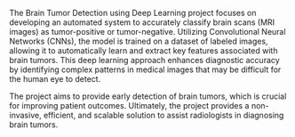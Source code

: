 The Brain Tumor Detection using Deep Learning project focuses on developing an automated system to accurately classify brain scans (MRI images) as tumor-positive or tumor-negative. Utilizing Convolutional Neural Networks (CNNs), the model is trained on a dataset of labeled images, allowing it to automatically learn and extract key features associated with brain tumors. This deep learning approach enhances diagnostic accuracy by identifying complex patterns in medical images that may be difficult for the human eye to detect.

The project aims to provide early detection of brain tumors, which is crucial for improving patient outcomes. Ultimately, the project provides a non-invasive, efficient, and scalable solution to assist radiologists in diagnosing brain tumors.
